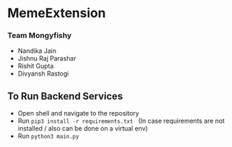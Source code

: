 # MemeExtension

### Team Mongyfishy
- Nandika Jain
- Jishnu Raj Parashar
- Rishit Gupta
- Divyansh Rastogi

## To Run Backend Services
- Open shell and navigate to the repository
- Run `pip3 install -r requirements.txt` &nbsp; (In case requirements are not installed / also can be done on a virtual env)
- Run `python3 main.py`
